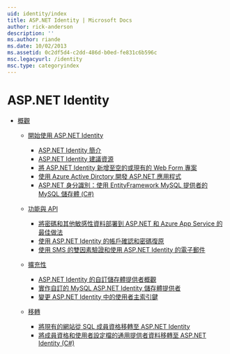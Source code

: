 ```yaml
---
uid: identity/index
title: ASP.NET Identity | Microsoft Docs
author: rick-anderson
description: ''
ms.author: riande
ms.date: 10/02/2013
ms.assetid: 0c2df5d4-c2dd-486d-b0ed-fe831c6b596c
msc.legacyurl: /identity
msc.type: categoryindex
---
```

<a name="aspnet-identity"></a>ASP.NET Identity
====================
- [概觀](overview/index.md)

    - [開始使用 ASP.NET Identity](overview/getting-started/index.md)

        - [ASP.NET Identity 簡介](overview/getting-started/introduction-to-aspnet-identity.md)
        - [ASP.NET Identity 建議資源](overview/getting-started/aspnet-identity-recommended-resources.md)
        - [將 ASP.NET Identity 新增至空的或現有的 Web Form 專案](overview/getting-started/adding-aspnet-identity-to-an-empty-or-existing-web-forms-project.md)
        - [使用 Azure Active Dirctory 開發 ASP.NET 應用程式](overview/getting-started/developing-aspnet-apps-with-windows-azure-active-directory.md)
        - [ASP.NET 身分識別：使用 EntityFramework MySQL 提供者的 MySQL 儲存體 (C#)](overview/getting-started/aspnet-identity-using-mysql-storage-with-an-entityframework-mysql-provider.md)
    - [功能與 API](overview/features-api/index.md)

        - [將密碼和其他敏感性資料部署到 ASP.NET 和 Azure App Service 的最佳做法](overview/features-api/best-practices-for-deploying-passwords-and-other-sensitive-data-to-aspnet-and-azure.md)
        - [使用 ASP.NET Identity 的帳戶確認和密碼復原](overview/features-api/account-confirmation-and-password-recovery-with-aspnet-identity.md)
        - [使用 SMS 的雙因素驗證和使用 ASP.NET Identity 的電子郵件](overview/features-api/two-factor-authentication-using-sms-and-email-with-aspnet-identity.md)
    - [擴充性](overview/extensibility/index.md)

        - [ASP.NET Identity 的自訂儲存體提供者概觀](overview/extensibility/overview-of-custom-storage-providers-for-aspnet-identity.md)
        - [實作自訂的 MySQL ASP.NET Identity 儲存體提供者](overview/extensibility/implementing-a-custom-mysql-aspnet-identity-storage-provider.md)
        - [變更 ASP.NET Identity 中的使用者主索引鍵](overview/extensibility/change-primary-key-for-users-in-aspnet-identity.md)
    - [移轉](overview/migrations/index.md)

        - [將現有的網站從 SQL 成員資格移轉至 ASP.NET Identity](overview/migrations/migrating-an-existing-website-from-sql-membership-to-aspnet-identity.md)
        - [將成員資格和使用者設定檔的通用提供者資料移轉至 ASP.NET Identity (C#)](overview/migrations/migrating-universal-provider-data-for-membership-and-user-profiles-to-aspnet-identity.md)
